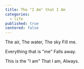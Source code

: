 ```yaml
---
title: The "I Am" that I Am
categories:
  - life
published: true
centered: false
---
```


The air,
The water,
The sky
Fill me.

Everything that is "me"
Falls away.

This is the "I am"
That I am,
Always.
